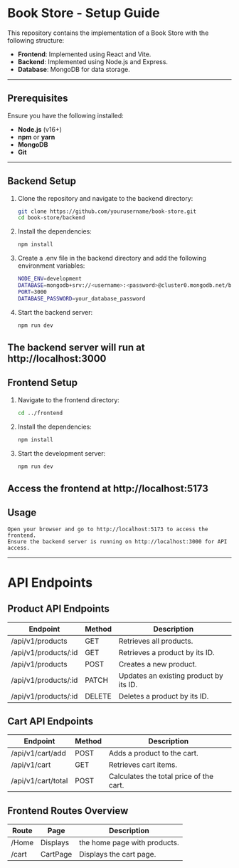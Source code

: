 # Book Store - Setup Guide

This repository contains the implementation of a Book Store with the following structure:

- **Frontend**: Implemented using React and Vite.
- **Backend**: Implemented using Node.js and Express.
- **Database**: MongoDB for data storage.

---

## Prerequisites

Ensure you have the following installed:

- **Node.js** (v16+)
- **npm** or **yarn**
- **MongoDB**
- **Git**
---
## Backend Setup

1. Clone the repository and navigate to the backend directory:

   ```bash
   git clone https://github.com/yourusername/book-store.git
   cd book-store/backend

2. Install the dependencies:
    ```bash 
    npm install

3. Create a .env file in the backend directory and add the following environment variables:
    ```bash
    NODE_ENV=development
    DATABASE=mongodb+srv://<username>:<password>@cluster0.mongodb.net/book-store?retryWrites=true&w=majority
    PORT=3000
    DATABASE_PASSWORD=your_database_password

4. Start the backend server:
    ```bash
    npm run dev

The backend server will run at http://localhost:3000
---
## Frontend Setup

1. Navigate to the frontend directory:
    ```bash
    cd ../frontend

2. Install the dependencies:
    ```bash
    npm install

3. Start the development server:
    ```bash
    npm run dev
Access the frontend at http://localhost:5173
---
## Usage
    Open your browser and go to http://localhost:5173 to access the frontend.
    Ensure the backend server is running on http://localhost:3000 for API access.       
---

<h1>API Endpoints</h1>

## Product API Endpoints

| Endpoint	| Method	| Description |
|---------------|------------|-----------------------|
|/api/v1/products	|GET	| Retrieves all products. |
|/api/v1/products/:id|	GET	| Retrieves a product by its ID. |
|/api/v1/products	|POST	| Creates a new product. |
|/api/v1/products/:id|	PATCH	| Updates an existing product by its ID. |
|/api/v1/products/:id|	DELETE	| Deletes a product by its ID. |

## Cart API Endpoints
| Endpoint | Method | Description |
|-----------------|------|-------------------------------|
|/api/v1/cart/add |	POST | Adds a product to the cart. |
|/api/v1/cart | GET	| Retrieves cart items. |
|/api/v1/cart/total | POST | Calculates the total price of the cart. |

## Frontend Routes Overview
|Route|	Page | Description |
|--------|-------|---------------------------|
|/Home	| Displays | the home page with products. |
|/cart	| CartPage | Displays the cart page. |